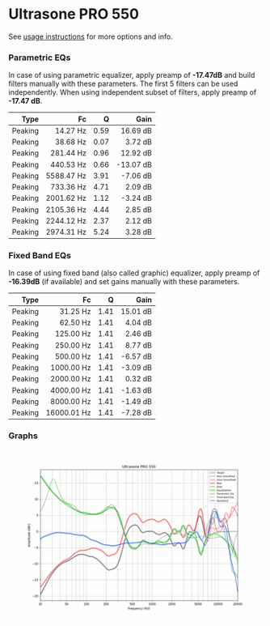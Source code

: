 # Ultrasone PRO 550
See [usage instructions](https://github.com/jaakkopasanen/AutoEq#usage) for more options and info.

### Parametric EQs
In case of using parametric equalizer, apply preamp of **-17.47dB** and build filters manually
with these parameters. The first 5 filters can be used independently.
When using independent subset of filters, apply preamp of **-17.47 dB**.

| Type    | Fc         |    Q | Gain      |
|--------:|-----------:|-----:|----------:|
| Peaking | 14.27 Hz   | 0.59 | 16.69 dB  |
| Peaking | 38.68 Hz   | 0.07 | 3.72 dB   |
| Peaking | 281.44 Hz  | 0.96 | 12.92 dB  |
| Peaking | 440.53 Hz  | 0.66 | -13.07 dB |
| Peaking | 5588.47 Hz | 3.91 | -7.06 dB  |
| Peaking | 733.36 Hz  | 4.71 | 2.09 dB   |
| Peaking | 2001.62 Hz | 1.12 | -3.24 dB  |
| Peaking | 2105.36 Hz | 4.44 | 2.85 dB   |
| Peaking | 2244.12 Hz | 2.37 | 2.12 dB   |
| Peaking | 2974.31 Hz | 5.24 | 3.28 dB   |

### Fixed Band EQs
In case of using fixed band (also called graphic) equalizer, apply preamp of **-16.39dB**
(if available) and set gains manually with these parameters.

| Type    | Fc          |    Q | Gain     |
|--------:|------------:|-----:|---------:|
| Peaking | 31.25 Hz    | 1.41 | 15.01 dB |
| Peaking | 62.50 Hz    | 1.41 | 4.04 dB  |
| Peaking | 125.00 Hz   | 1.41 | 2.46 dB  |
| Peaking | 250.00 Hz   | 1.41 | 8.77 dB  |
| Peaking | 500.00 Hz   | 1.41 | -6.57 dB |
| Peaking | 1000.00 Hz  | 1.41 | -3.09 dB |
| Peaking | 2000.00 Hz  | 1.41 | 0.32 dB  |
| Peaking | 4000.00 Hz  | 1.41 | -1.63 dB |
| Peaking | 8000.00 Hz  | 1.41 | -1.49 dB |
| Peaking | 16000.01 Hz | 1.41 | -7.28 dB |

### Graphs
![](./Ultrasone%20PRO%20550.png)